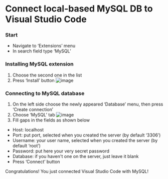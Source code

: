 # Connect local-based MySQL DB to Visual Studio Code
### Start
- Navigate to ‘Extensions’ menu
- In search field type ‘MySQL’
  
### Installing MySQL extension
1. Choose the second one in the list
2. Press ‘Install’ button
![image](https://github.com/Tabatskyi/Connect-MySQL-to-VS-Code/assets/115981919/acfbb859-bf47-47c3-aca3-efbd2a83dc1b)

### Connecting to MySQL database
1. On the left side choose the newly appeared ‘Database’ menu, then press ‘Create connection’
2. Choose ‘MySQL’ tab
   ![image](https://github.com/Tabatskyi/Connect-MySQL-to-VS-Code/assets/115981919/40317160-b6ae-4587-b32b-d8c3f4c1b5fe)
3. Fill gaps in the fields as shown below 
- Host: localhost
- Port: put port, selected when you created the server (by default ‘3306’)
- Username: your user name, selected when you created the server (by default ‘root’)
- Password: put here your very secret password
- Database: if you haven't one on the server, just leave it blank
- Press ‘Connect’ button
  
Congratulations! You just connected Visual Studio Code with MySQL!
